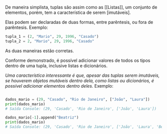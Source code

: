 
De maneira simplista, tuplas são assim como as [[Listas]], um conjunto de elementos, porém, tem a característica de serem [imutáveis].

Elas podem ser declaradas de duas formas, entre parêntesis, ou fora de parêntesis. Exemplo:
```python
tupla_1 = (2, "Mario", 29, 1996, "Casado")
tupla_2 = 2, "Mario", 29, 1996, "Casado"
```
As duas maneiras estão corretas.

Conforme demonstrado, é possível adicionar valores de todos os tipos dentro de uma tupla, inclusive listas e dicionários.

_Uma característica interessante é que, apesar das tuplas serem imutáveis, se houverem  objetos mutáveis dentro dela, como listas ou dicionários, é possível adicionar elementos dentro deles._ Exemplo:
```python

dados_mario = (29, "Casado", "Rio de Janeiro", ["João", "Laura"])
print(dados_mario)
# Saída Console: (29, 'Casado', 'Rio de Janeiro', ['João', 'Laura'])

dados_mario[-1].append("Beatriz")
print(dados_mario)
# Saída Console: (29, 'Casado', 'Rio de Janeiro', ['João', 'Laura', 'Beatriz'])
```


